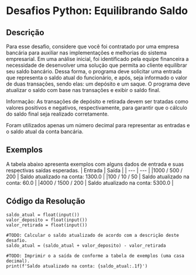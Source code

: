 # Desafios Python: Equilibrando Saldo
## Descrição
Para esse desafio, considere que você foi contratado por uma empresa bancária para auxiliar nas implementações e melhorias do sistema empresarial. Em uma análise inicial, foi identificado pela equipe financeira a necessidade de desenvolver uma solução que permita ao cliente equilibrar seu saldo bancário. Dessa forma, o programa deve solicitar uma entrada que representa o saldo atual do funcionário, e após, seja informado o valor de duas transações, sendo elas: um depósito e um saque. O programa deve atualizar o saldo com base nas transações e exibir o saldo final.

Informação: As transações de depósito e retirada devem ser tratadas como valores positivos e negativos, respectivamente, para garantir que o cálculo do saldo final seja realizado corretamente.

Foram utilizados apenas um número decimal para representar as entradas e o saldo atual da conta bancária.
## Exemplos
A tabela abaixo apresenta exemplos com alguns dados de entrada e suas respectivas saídas esperadas.
| Entrada | Saída |
| --- | --- |
|1000 / 500 / 200 | Saldo atualizado na conta: 1300.0 |
|100 / 10 / 50 | Saldo atualizado na conta: 60.0 |
|4000 / 1500 / 200 | Saldo atualizado na conta: 5300.0 |
## Código da Resolução
```
saldo_atual = float(input())
valor_deposito = float(input())
valor_retirada = float(input())

#TODO: Calcular o saldo atualizado de acordo com a descrição deste desafio.
saldo_atual = (saldo_atual + valor_deposito) - valor_retirada

#TODO: Imprimir o a saída de conforme a tabela de exemplos (uma casa decimal).
print(f'Saldo atualizado na conta: {saldo_atual:.1f}')
```
